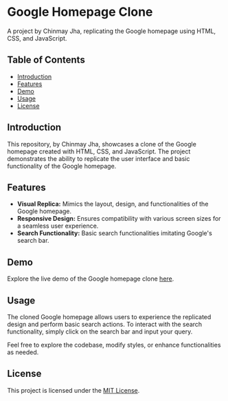 # Google Homepage Clone

A project by Chinmay Jha, replicating the Google homepage using HTML, CSS, and JavaScript.

## Table of Contents

- [Introduction](#introduction)
- [Features](#features)
- [Demo](#demo)
- [Usage](#usage)
- [License](#license)

## Introduction

This repository, by Chinmay Jha, showcases a clone of the Google homepage created with HTML, CSS, and JavaScript. The project demonstrates the ability to replicate the user interface and basic functionality of the Google homepage.

## Features

- **Visual Replica:** Mimics the layout, design, and functionalities of the Google homepage.
- **Responsive Design:** Ensures compatibility with various screen sizes for a seamless user experience.
- **Search Functionality:** Basic search functionalities imitating Google's search bar.

## Demo

Explore the live demo of the Google homepage clone [here](https://codepen.io/itschinmayjha/full/QWYKjax).

## Usage

The cloned Google homepage allows users to experience the replicated design and perform basic search actions. To interact with the search functionality, simply click on the search bar and input your query.

Feel free to explore the codebase, modify styles, or enhance functionalities as needed.

## License

This project is licensed under the [MIT License](https://github.com/chinmayjha/Google-clone/blob/main/LICENSE).

